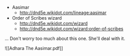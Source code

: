 - Aasimar
	- http://dnd5e.wikidot.com/lineage:aasimar
- Order of Scribes wizard
	- http://dnd5e.wikidot.com/wizard
	- http://dnd5e.wikidot.com/wizard:order-of-scribes

... Don't worry too much about this one. She'll deal with it. 

![[Adhara The Aasimar.pdf]]